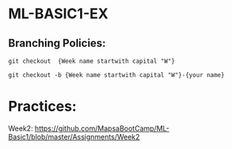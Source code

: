 # ML-BASIC1-EX
## Branching Policies:
`git checkout  {Week name startwith capital "W"}`

`git checkout -b {Week name startwith capital "W"}-{your name}`

# Practices:
Week2: https://github.com/MapsaBootCamp/ML-Basic1/blob/master/Assignments/Week2
